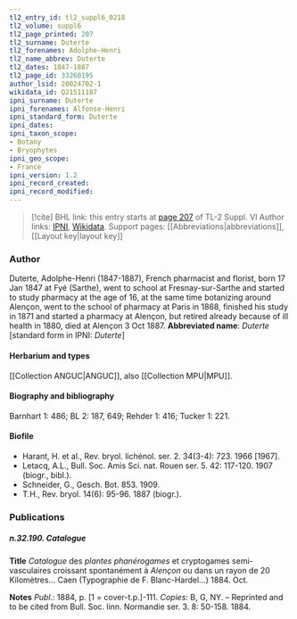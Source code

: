 ```yaml
---
tl2_entry_id: tl2_suppl6_0218
tl2_volume: suppl6
tl2_page_printed: 207
tl2_surname: Duterte
tl2_forenames: Adolphe-Henri
tl2_name_abbrev: Duterte
tl2_dates: 1847-1887
tl2_page_id: 33260195
author_lsid: 20024702-1
wikidata_id: Q21511187
ipni_surname: Duterte
ipni_forenames: Alfonse-Henri
ipni_standard_form: Duterte
ipni_dates: 
ipni_taxon_scope: 
- Botany
- Bryophytes
ipni_geo_scope: 
- France
ipni_version: 1.2
ipni_record_created: 
ipni_record_modified:
---
```


> [!cite] BHL link: this entry starts at [page 207](https://www.biodiversitylibrary.org/page/33260195) of TL-2 Suppl. VI
> Author links: [IPNI](https://www.ipni.org/a/20024702-1), [Wikidata](https://www.wikidata.org/wiki/Q21511187). Support pages: [[Abbreviations|abbreviations]], [[Layout key|layout key]]

### Author

Duterte, Adolphe-Henri (1847-1887), French pharmacist and florist, born 17 Jan 1847 at Fyé (Sarthe), went to school at Fresnay-sur-Sarthe and started to study pharmacy at the age of 16, at the same time botanizing around Alençon, went to the school of pharmacy at Paris in 1868, finished his study in 1871 and started a pharmacy at Alençon, but retired already because of ill health in 1880, died at Alençon 3 Oct 1887. 
**Abbreviated name**: *Duterte* \[standard form in IPNI: *Duterte*\]

#### Herbarium and types

[[Collection ANGUC|ANGUC]], also [[Collection MPU|MPU]].

#### Biography and bibliography

Barnhart 1: 486; BL 2: 187, 649; Rehder 1: 416; Tucker 1: 221.

#### Biofile

- Harant, H. et al., Rev. bryol. lichénol. ser. 2. 34(3-4): 723. 1966 \[1967\].
- Letacq, A.L., Bull. Soc. Amis Sci. nat. Rouen ser. 5. 42: 117-120. 1907 (biogr., bibl.).
- Schneider, G., Gesch. Bot. 853. 1909.
- T.H., Rev. bryol. 14(6): 95-96. 1887 (biogr.).

### Publications

##### n.32.190. Catalogue

**Title**
*Catalogue* des *plantes phanérogames* et cryptogames semi-vasculaires croissant spontanément à *Alençon* ou dans un rayon de 20 Kilomètres... Caen (Typographie de F. Blanc-Hardel...) 1884. Oct.

**Notes**
*Publ*.: 1884, p. \[1 = cover-t.p.\]-111. *Copies*: B, G, NY. – Reprinted and to be cited from Bull. Soc. linn. Normandie ser. 3. 8: 50-158. 1884.

